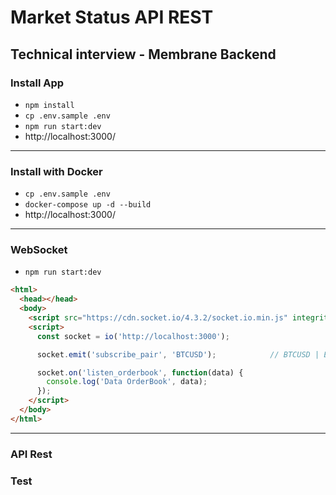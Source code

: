 # Market Status API REST

## Technical interview - Membrane Backend

### Install App

* `npm install`
* `cp .env.sample .env`
* `npm run start:dev`
* http://localhost:3000/

---

### Install with Docker

* `cp .env.sample .env`
* `docker-compose up -d --build`
* http://localhost:3000/

---

### WebSocket

* `npm run start:dev`
```html
<html>
  <head></head>
  <body>
    <script src="https://cdn.socket.io/4.3.2/socket.io.min.js" integrity="sha384-KAZ4DtjNhLChOB/hxXuKqhMLYvx3b5MlT55xPEiNmREKRzeEm+RVPlTnAn0ajQNs" crossorigin="anonymous"></script>
    <script>
      const socket = io('http://localhost:3000');

      socket.emit('subscribe_pair', 'BTCUSD');            // BTCUSD | ETHUSD

      socket.on('listen_orderbook', function(data) {
        console.log('Data OrderBook', data);
      });
    </script>
  </body>
</html>
```

---

### API Rest



### Test


